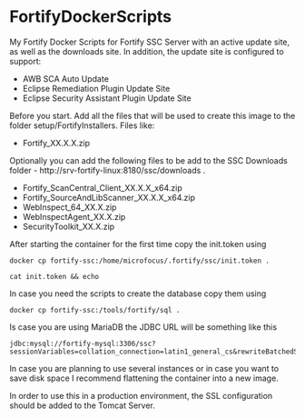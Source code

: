# FortifyDockerScripts
My Fortify Docker Scripts for Fortify SSC Server with an active update site, as well as the downloads site.
In addition, the update site is configured to support:
- AWB SCA Auto Update
- Eclipse Remediation Plugin Update Site
- Eclipse Security Assistant Plugin Update Site

Before you start.
Add all the files that will be used to create this image to the folder setup/FortifyInstallers.
Files like:
- Fortify_XX.X.X.zip

Optionally you can add the following files to be add to the SSC Downloads folder - http://srv-fortify-linux:8180/ssc/downloads .
- Fortify_ScanCentral_Client_XX.X.X_x64.zip
- Fortify_SourceAndLibScanner_XX.X.X_x64.zip
- WebInspect_64_XX.X.zip
- WebInspectAgent_XX.X.zip
- SecurityToolkit_XX.X.zip

After starting the container for the first time copy the init.token using 
``` 
docker cp fortify-ssc:/home/microfocus/.fortify/ssc/init.token .

cat init.token && echo 
``` 

In case you need the scripts to create the database copy them using
```  
docker cp fortify-ssc:/tools/fortify/sql . 
``` 

Is case you are using MariaDB the JDBC URL will be something like this 
```  
jdbc:mysql://fortify-mysql:3306/ssc?sessionVariables=collation_connection=latin1_general_cs&rewriteBatchedStatements=true&useSSL=false
``` 

In case you are planning to use several instances or in case you want to save disk space I recommend flattening the container into a new image. 

In order to use this in a production environment, the SSL configuration should be added to the Tomcat Server.
